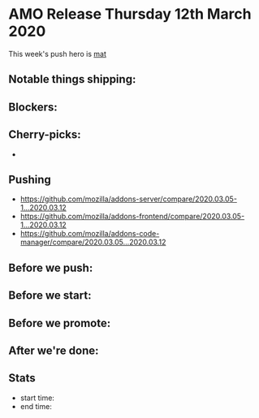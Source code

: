 # AMO Release Thursday 12th March 2020

This week's push hero is [mat](https://github.com/diox)

## Notable things shipping:

## Blockers:

## Cherry-picks:
- 

## Pushing

- https://github.com/mozilla/addons-server/compare/2020.03.05-1...2020.03.12
- https://github.com/mozilla/addons-frontend/compare/2020.03.05-1...2020.03.12
- https://github.com/mozilla/addons-code-manager/compare/2020.03.05...2020.03.12

## Before we push:

## Before we start:

## Before we promote:

## After we're done:

## Stats

- start time:
- end time:
